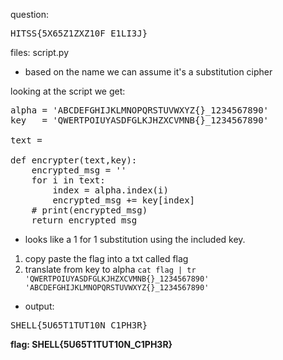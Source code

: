 
question:
<pre>
HITSS{5X65Z1ZXZ10F_E1LI3J}
</pre>
files: script.py
- based on the name we can assume it's a substitution cipher

looking at the script we get:
<pre>
alpha = 'ABCDEFGHIJKLMNOPQRSTUVWXYZ{}_1234567890'
key   = 'QWERTPOIUYASDFGLKJHZXCVMNB{}_1234567890'

text = <flag>

def encrypter(text,key):
    encrypted_msg = ''
    for i in text:
        index = alpha.index(i)
        encrypted_msg += key[index]
    # print(encrypted_msg)
    return encrypted_msg
</pre>

- looks like a 1 for 1 substitution using the included key.

1) copy paste the flag into a txt called flag
2) translate from key to alpha `cat flag | tr 'QWERTPOIUYASDFGLKJHZXCVMNB{}_1234567890' 'ABCDEFGHIJKLMNOPQRSTUVWXYZ{}_1234567890'
`
- output:
<pre>
SHELL{5U65T1TUT10N_C1PH3R} 
</pre>
**flag: SHELL{5U65T1TUT10N_C1PH3R}**
